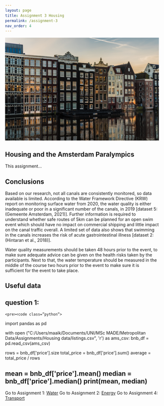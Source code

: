 ```yaml
---
layout: page
title: Assignment 3 Housing
permalink: /assignment-3
nav_order: 4
---
```

<img src="pexels-liene-ratniece-1329510.jpg" alt="Description of the image">

## Housing and the Amsterdam Paralympics
This assignment...

## Conclusions
Based on our research, not all canals are consistently monitored, so data available is limited. According to the Water Framework Directive (KRW) report on monitoring surface water from 2020, the water quality is either inadequate or poor in a significant number of the canals, in 2019 [dataset 5: (Gemeente Amsterdam, 2021)]. Further information is required to understand whether safe routes of 5km can be planned for an open swim event which should have no impact on commercial shipping and little impact on the canal traffic overall. A limited set of data also shows that swimming in the canals increases the risk of acute gastrointestinal illness [dataset 2: (Hintaran et al., 2018)].  

Water quality measurements should be taken 48 hours prior to the event, to make sure adequate advice can be given on the health risks taken by the participants. Next to that, the water temperature should be measured in the middle of the course two hours prior to the event to make sure it is sufficient for the event to take place. 

## Useful data


## question 1: 

    <pre><code class=”python”> 
import pandas as pd

with open ("C:/Users/maaik/Documents/UNI/MSc MADE/Metropolitan Data/Assignments/Housing data/listings.csv", 'r') as ams_csv: 
    bnb_df = pd.read_csv(ams_csv) 

rows = bnb_df['price'].size
total_price = bnb_df['price'].sum()
average = total_price / rows

mean = bnb_df['price'].mean()
median = bnb_df['price'].median()
print(mean, median)
    </code></pre>
---
Go to Assignment 1: [Water]({{site.baseurl}}/assignment-1)
Go to Assignment 2: [Energy]({{site.baseurl}}/assignment-2)
Go to Assignment 4: [Transport]({{site.baseurl}}/assignment-4)
